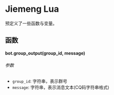 # Jiemeng Lua

预定义了一些函数与变量。

## 函数

#### bot.group_output(group_id, message)

###### 参数
- `group_id`: 字符串，表示群号
- `message`: 字符串，表示消息文本(CQ码字符串格式)

